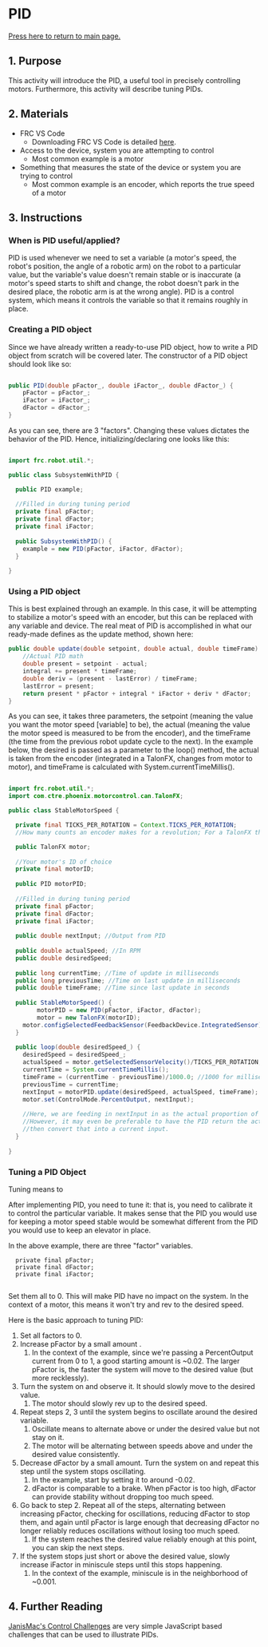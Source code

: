 # PID

[Press here to return to main page.](https://github.com/iron-claw-972/Curriculum2020)

## 1. Purpose

This activity will introduce the PID, a useful tool in precisely controlling motors. Furthermore, this activity will describe tuning PIDs.

## 2. Materials

- FRC VS Code
  - Downloading FRC VS Code is detailed [here](https://github.com/iron-claw-972/Curriculum2020/blob/master/InstallingFrcPrereqs.md#frc-vscode).
- Access to the device, system you are attempting to control
  - Most common example is a motor
- Something that measures the state of the device or system you are trying to control
  - Most common example is an encoder, which reports the true speed of a motor

## 3. Instructions

### When is PID useful/applied?

PID is used whenever we need to set a variable (a motor's speed, the robot's position, the angle of a robotic arm) on the robot to a particular value, but the variable's value doesn't remain stable or is inaccurate (a motor's speed starts to shift and change, the robot doesn't park in the desired place, the robotic arm is at the wrong angle). PID is a control system, which means it controls the variable so that it remains roughly in place. 

### Creating a PID object

Since we have already written a ready-to-use PID object, how to write a PID object from scratch will be covered later. 
The constructor of a PID object should look like so:

```java

public PID(double pFactor_, double iFactor_, double dFactor_) {
	pFactor = pFactor_;
	iFactor = iFactor_;
	dFactor = dFactor_;
}

```

As you can see, there are 3 "factors". Changing these values dictates the behavior of the PID.
Hence, initializing/declaring one looks like this:

```java

import frc.robot.util.*;

public class SubsystemWithPID {

  public PID example;
  
  //Filled in during tuning period
  private final pFactor;
  private final dFactor;
  private final iFactor;
  
  public SubsystemWithPID() {
    example = new PID(pFactor, iFactor, dFactor);
  }
  
}

```

### Using a PID object

This is best explained through an example. In this case, it will be attempting to stabilize a motor's speed with an encoder, but this can be replaced with any variable and device. The real meat of PID is accomplished in what our ready-made defines as the update method, shown here:

```java
public double update(double setpoint, double actual, double timeFrame) {
	//Actual PID math
	double present = setpoint - actual;
	integral += present * timeFrame;
	double deriv = (present - lastError) / timeFrame;
	lastError = present;
	return present * pFactor + integral * iFactor + deriv * dFactor;
}
```

As you can see, it takes three parameters, the setpoint (meaning the value you want the motor speed [variable] to be), the actual (meaning the value the motor speed is measured to be from the encoder), and the timeFrame (the time from the previous robot update cycle to the next). In the example below, the desired is passed as a parameter to the loop() method, the actual is taken from the encoder (integrated in a TalonFX, changes from motor to motor), and timeFrame is calculated with System.currentTimeMillis().

```java

import frc.robot.util.*;
import com.ctre.phoenix.motorcontrol.can.TalonFX;

public class StableMotorSpeed {

  private final TICKS_PER_ROTATION = Context.TICKS_PER_ROTATION; 
  //How many counts an encoder makes for a revolution; For a TalonFX this is 2048

  public TalonFX motor;
  
  //Your motor's ID of choice
  private final motorID;
  
  public PID motorPID;
  
  //Filled in during tuning period
  private final pFactor;
  private final dFactor;
  private final iFactor;
  
  public double nextInput; //Output from PID
  
  public double actualSpeed; //In RPM
  public double desiredSpeed;
  
  public long currentTime; //Time of update in milliseconds
  public long previousTime; //Time on last update in milliseconds
  public double timeFrame; //Time since last update in seconds
  
  public StableMotorSpeed() {
    	motorPID = new PID(pFactor, iFactor, dFactor);
    	motor = new TalonFX(motorID);
	motor.configSelectedFeedbackSensor(FeedbackDevice.IntegratedSensor);
  }
  
  public loop(double desiredSpeed_) {
  	desiredSpeed = desiredSpeed_;
	actualSpeed = motor.getSelectedSensorVelocity()/TICKS_PER_ROTATION; //converting speed in encoder ticks per second to RPM
	currentTime = System.currentTimeMillis();
	timeFrame = (currentTime - previousTime)/1000.0; //1000 for milliseconds
	previousTime = currentTime;
	nextInput = motorPID.update(desiredSpeed, actualSpeed, timeFrame);
	motor.set(ControlMode.PercentOutput, nextInput);
	
	//Here, we are feeding in nextInput in as the actual proportion of the max current (read: max RPM).
	//However, it may even be preferable to have the PID return the actual next RPM, and 
	//then convert that into a current input.
  }
  
}

```

### Tuning a PID Object

Tuning means to 

After implementing PID, you need to tune it: that is, you need to calibrate it to control the particular variable. It makes sense that the PID you would use for keeping a motor speed stable would be somewhat different from the PID you would use to keep an elevator in place.

In the above example, there are three "factor" variables.

```
  private final pFactor;
  private final dFactor;
  private final iFactor;
  
```

Set them all to 0. This will make PID have no impact on the system. In the context of a motor, this means it won't try and rev to the desired speed. 

Here is the basic approach to tuning PID:
1. Set all factors to 0.
1. Increase pFactor by a small amount .
	1. In the context of the example, since we're passing a PercentOutput current from 0 to 1, a good starting amount is ~0.02. The larger pFactor is, the faster the system will move to the desired value (but more recklessly).
1. Turn the system on and observe it. It should slowly move to the desired value.
	1. The motor should slowly rev up to the desired speed.
1. Repeat steps 2, 3 until the system begins to oscillate around the desired variable.
	1. Oscillate means to alternate above or under the desired value but not stay on it.
	1. The motor will be alternating between speeds above and under the desired value consistently.
1. Decrease dFactor by a small amount. Turn the system on and repeat this step until the system stops oscillating.
	1. In the example, start by setting it to around -0.02.
	1. dFactor is comparable to a brake. When pFactor is too high, dFactor can provide stability without dropping too much speed.
1. Go back to step 2. Repeat all of the steps, alternating between increasing pFactor, checking for oscillations, reducing dFactor to stop them, and again until pFactor is large enough that decreasing dFactor no longer reliably reduces oscillations without losing too much speed.
	1. If the system reaches the desired value reliably enough at this point, you can skip the next steps.
1. If the system stops just short or above the desired value, slowly increase iFactor in miniscule steps until this stops happening.
	1. In the context of the example, miniscule is in the neighborhood of ~0.001.
## 4. Further Reading

[JanisMac's Control Challenges](https://janismac.github.io/ControlChallenges/) are very simple JavaScript based challenges that can be used to illustrate PIDs.
